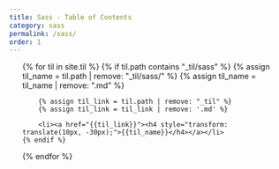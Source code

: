 ```yaml
---
title: Sass - Table of Contents
category: sass
permalink: /sass/
order: 1
---
```


<div>
<ul>
{% for til in site.til %}
    {% if til.path contains "_til/sass" %}
        {% assign til_name = til.path | remove: "_til/sass/" %}
        {% assign til_name = til_name | remove: ".md" %}

        {% assign til_link = til.path | remove: "_til" %}
        {% assign til_link = til_link | remove: '.md' %}

        <li><a href="{{til_link}}"><h4 style="transform: translate(10px, -30px);">{{til_name}}</h4></a></li>
    {% endif %}
{% endfor %}
<ul>
